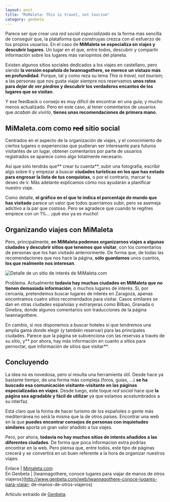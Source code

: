 ```yaml
---
layout: post
title: "MiMaleta: This is travel, not tourism"
category: genbeta
---
```




Parece ser que crear una _red social especializada_ es la forma más sencilla
de conseguir que, la plataforma que construyas crezca con el esfuerzo de tus
propios usuarios. En el caso de **MiMaleta se especializa en viajes y
descubrir lugares**. Un lugar en el que, entre todos, descubrir y compartir
información sobre los lugares más variopintos del planeta.

Existen algunos sitios sociales dedicados a los viajes en castellano, pero
siendo **la versión española de Iwannagothere, se merece un vistazo más en
profundidad**. Porque, tal y como reza su lema _This is travel, not tourism_;
a las personas que nos gusta viajar siempre nos reservamos **unos ratos para
_dejar de ver piedras_ y descubrir los verdaderos encantos de los lugares que
se visitan**.

Y ese feedback o consejo es muy difícil de encontrar en una guía; y mucho
menos actualizado. Pero en este caso, al tener comentarios de usuarios que
_acaban de vivirlo_, **tienes unas recomendaciones de primera mano**.  
  

## MiMaleta.com como <del>red</del> sitio social

  
Centrados en el aspecto de la organización de viajes, y el conocimiento de
ciertos lugares o experiencias que pudieran ser interesante para futuros
visitantes de un lugar, obtener comentarios por parte de usuarios registrados
se aparece como algo totalmente necesario.

Así que sólo tendrás que** crear tu cuenta**, subir una fotografía, escribir
algo sobre tí y empezar a buscar **ciudades turísticas en los que has estado
para engrosar la lista de tus conquistas**, o por el contrario, marcar tu
deseo de ir. Más adelante explicamos cómo nos ayudarán a planificar nuestro
viaje.

Como detalle, **el gráfico en el que te indica el porcentaje de mundo que has
visitado** parece un valor que todos querríamos subir, pero se asemeja
adictivo a la par que costoso. Pero se agradece que cuando te regitres empiece
con un 1%... ¡qué eso ya es mucho!

## Organizando viajes con MiMaleta

  
Pero, principalmente, **en MiMaleta podemos organizarnos viajes a algunas
ciudades y descubrir sitios que tenemos que visitar**, con los comentarios de
personas que los han visitado anteriormente. De forma que, de todas las
recomendaciones que nos hace la página, **sólo guardamos** unos cuantos, **los
que realmente nos interesan**.

![Detalle de un sitio de interés de
MiMaleta.com](http://img.genbeta.com/2011/03/mimaleta-sitiodeinteres.jpg)

Problema. Actualmente **todavía hay muchas ciudades en MiMaleta que no tienen
demasiada información**, o muchos lugares de interés. Si, por cercanía,
pretendemos buscar lugares de interés en Zaragoza, apenas encontramos cuatro
sitios recomendados para visitar. Casos similares se dan en otras ciudades
españolas y extranjeras como Bilbao, Granada o Ginebra, donde algunos
comentarios son traducciones de la página Iwannagothere.

En cambio, si nos disponemos a buscar hoteles sí que tendremos una amplia gama
donde elegir (y también reservar) para las principales ciudades. Parece que la
página se subvenciona con las reservas a través de su sitio, y** por ahora,
hay más información en cuanto a sitios para pernoctar, que información de
sitios que visitar**.

## Concluyendo

  
La idea no es novedosa, pero sí resulta una herramienta útil. Desde hace ya
bastante tiempo, de una forma más compleja (foros, guías, ...) **se ha buscado
esa comunicación visitante-visitante en las páginas especializadas en
viajes**. Desde luego, este toque _red social_ hace que **la página sea
agradable y fácil de utilizar** ya que estamos acostumbrados a su interfaz.

Está claro que la forma de hacer turismo de los españoles o gente más
mediterránea no será la misma que la de otros países. Encontrar una web en la
que **puedes encontrar consejos de personas con inquietudes similares** aporta
un gran valor añadido a tus viajes.

Pero, por ahora, **todavía no hay muchos sitios de interés añadidos a las
diferentes ciudades**. De forma que poca informacion extra podrías encontrar
en la web. Pero piensa que, entre todos, este tipo de páginas crecerá y se
convertirá en un buen referente a la hora de organizar nuestros viajes.

Enlace | [Mimaleta.com](http://www.mimaleta.com)  
En Genbeta | [Iwannagothere, conoce lugares para viajar de manos de otros
viajeros](http://www.genbeta.com/web/iwannagothere-conoce-lugares-para-viajar-
de-manos-de-otros-viajeros)

Artículo extraído de [Genbeta](http://www.genbeta.com).